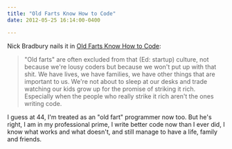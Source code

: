 ```yaml
---
title: "Old Farts Know How to Code"
date: 2012-05-25 16:14:00-0400

---
```


Nick Bradbury nails it in [Old Farts Know How to Code](http://nick.typepad.com/blog/2012/05/old-farts-know-how-to-code.html):

> "Old farts" are often excluded from that (Ed: startup) culture, not because we're lousy coders but because we won't put up with that shit. We have lives, we have families, we have other things that are important to us. We're not about to sleep at our desks and trade watching our kids grow up for the promise of striking it rich. Especially when the people who really strike it rich aren't the ones writing code.

I guess at 44, I'm treated as an "old fart" programmer now too. But he's right, I am in my professional prime, I write better code now than I ever did, I know what works and what doesn't, and still manage to have a life, family and friends.
